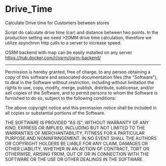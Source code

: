 # Drive_Time
Calculate Drive time for Customers between stores


Script do calculate drive time (car) and distance between two points. In the production setting we need >20MM drive time calculation, therefore we  utilize asynchron  http calls to a server to increase speed.  

OSRM backend with map can be easily installed on any server https://hub.docker.com/r/osrm/osrm-backend/





------------------------------------------------------















Permission is hereby granted, free of charge, to any person obtaining a copy of this software and associated documentation files (the "Software"), to deal in the Software without restriction, including without limitation the rights to use, copy, modify, merge, publish, distribute, sublicense, and/or sell copies of the Software, and to permit persons to whom the Software is furnished to do so, subject to the following conditions:

The above copyright notice and this permission notice shall be included in all copies or substantial portions of the Software.

THE SOFTWARE IS PROVIDED "AS IS", WITHOUT WARRANTY OF ANY KIND, EXPRESS OR IMPLIED, INCLUDING BUT NOT LIMITED TO THE WARRANTIES OF MERCHANTABILITY, FITNESS FOR A PARTICULAR PURPOSE AND NONINFRINGEMENT. IN NO EVENT SHALL THE AUTHORS OR COPYRIGHT HOLDERS BE LIABLE FOR ANY CLAIM, DAMAGES OR OTHER LIABILITY, WHETHER IN AN ACTION OF CONTRACT, TORT OR OTHERWISE, ARISING FROM, OUT OF OR IN CONNECTION WITH THE SOFTWARE OR THE USE OR OTHER DEALINGS IN THE SOFTWARE.

